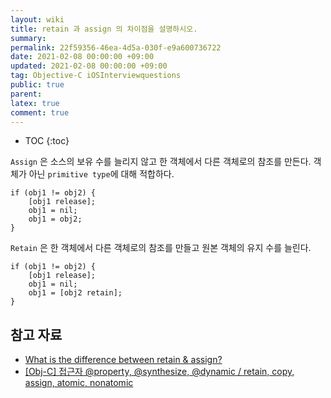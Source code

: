 ```yaml
---
layout: wiki
title: retain 과 assign 의 차이점을 설명하시오.
summary: 
permalink: 22f59356-46ea-4d5a-030f-e9a600736722
date: 2021-02-08 00:00:00 +09:00
updated: 2021-02-08 00:00:00 +09:00
tag: Objective-C iOSInterviewquestions
public: true
parent: 
latex: true
comment: true
---
```


* TOC
{:toc}

`Assign` 은 소스의 보유 수를 늘리지 않고 한 객체에서 다른 객체로의 참조를 만든다. 객체가 아닌 `primitive type`에 대해 적합하다.

```objc
if (obj1 != obj2) {
	[obj1 release];
	obj1 = nil;
	obj1 = obj2;
}
```

`Retain` 은 한 객체에서 다른 객체로의 참조를 만들고 원본 객체의 유지 수를 늘린다.

```objc
if (obj1 != obj2) {
	[obj1 release];
	obj1 = nil;
	obj1 = [obj2 retain];
}
```

## 참고 자료

- [What is the difference between retain & assign?](https://www.mindstick.com/interview/12748/what-is-the-difference-between-retain-assign)
- [[Obj-C] 접근자 @property, @synthesize, @dynamic / retain, copy, assign, atomic, nonatomic](https://jivepia.tistory.com/81)
